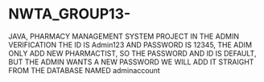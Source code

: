 # NWTA_GROUP13-
JAVA, PHARMACY MANAGEMENT SYSTEM PROJECT 
IN THE ADMIN VERIFICATION THE ID IS Admin123 AND PASSWORD IS 12345, THE ADIM ONLY ADD NEW PHARMACTIST, SO THE PASSWORD AND ID IS DEFAULT, BUT THE ADMIN WANTS A NEW PASSWORD WE WILL ADD IT STRAIGHT FROM THE DATABASE NAMED adminaccount
